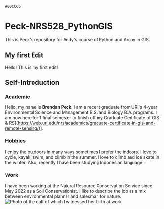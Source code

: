 `#00CC66`
# Peck-NRS528_PythonGIS
This is Peck's repository for Andy's course of Python and Arcpy in GIS.

## My first Edit
Hello! This is my first edit!

## Self-Introduction
### Academic
Hello, my name is **Brendan Peck**. I am a recent graduate from URI's 4-year Environmental Science and Management B.S. and Biology B.A. programs. I am now here for 1 final semester to finish off my Graduate Certificate of GIS & RS[(https://web.uri.edu/nrs/academics/graduate-certificate-in-gis-and-remote-sensing/)].

### Hobbies
I enjoy the outdoors in many ways sometimes I prefer the indoors. I love to cycle, kayak, swim, and climb in the summer. I love to climb and ice skate in the winter. Also, recently I have been studying Indonesian language. 

### Work
I have been working at the Natural Resource Conservation Service since May 2022 as a Soil Conservationist. I like to describe the job as a mix between environmental planner and salesman for nature. 
![Photo of the calf of which I witnessed her birth at work](https://lh3.googleusercontent.com/pw/ABLVV843XIsRjF32uxDElZ0AZwp-WL95qGLtBV02jMHRQ3vKt4OHNk-vEyjQD8MCAng4-F7vFjmnFjQcj4EpIAfdpJP1fa-oxvjZfEu0VY1gDDTgVRe2sDEhOY22pD7X-1QlnbIv8PiUKTEi4l3S5veXfIiQFg5ZhfKyGecZ2BrNqgwaxXcm75EZbMgNwZw5OVKS4VypfXQXG9MdbB7WkIzQddKKyZtKKUy8IdPNOW7-rvx_xdjeoaA9DrDHyiDWzDzDTFkayYcwqbvmWDosaaQjMPQ8vvxLjJ1zjGEZfaqSL3oJjsU-s6W4oqt5xGhdeJ_2PUZeHIN5cmHTjbf1fa6pKPAXoECkuXvW9cdu5-WuMSEbe0BdJpWfXzgfu2ZJ4PObvKR54IjDKjItHNjlIDfVj6qFtBbrCC1ERnVdjqVbhZYpt85-sKUiFsLYuX_qfVjzT5t-ZPwVnD2VBM8LRQ9MJzF8XF6xdZ2ey4MDjAjyzFHSCRKTb3NKHM1I3SEU0XtAqt8MpEhRsusZLG4gNz20FOqimB8fyrnLMIJtkeTMxg96HUlgK5DMmIzzo9wblKHoQdcoNpXOvf6G9nGA2y0gsBK0i0m0qHh5rRPs7HJsRNB-02bKpl-N0BkaP8fQZdiMuL6WBTIkQHBahHcKu03ElVLQoF6l2qTEj7VATFab0S4VkDwPU_i8_6ZrNGlo_C6asM5gkqOS7fuT3BzXlEGFfFfKFfECJGhVb6Fauq3-WI4NiUvgbhbpj3V1hKu3FJAxVDlxir28gTQci8ILDbtwu7WIbWKYr0LgG6mAFossQAfHYCPZivzlY0_C_kt1xPmg_SSvn1lw28syA36tNr1eu6M053igxKvKDdb-kmxDchI2lN4zSXEZa_kkLkqLPIc9QKGS19jvJXIHujnIoQpY76IhXtVkb5NXwWFTVJ7AQN2CSA67Ij3dZY4L31gUojz-=w1011-h1347-s-no-gm?authuser=0)